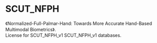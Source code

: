 # SCUT_NFPH
《Normalized-Full-Palmar-Hand: Towards More Accurate Hand-Based Multimodal Biometrics》.
<br />License for SCUT_NFPH_v1 SCUT_NFPH_v1 databases.
